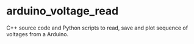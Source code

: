 # arduino_voltage_read
C++ source code and Python scripts to read, save and plot sequence of voltages from a Arduino.
